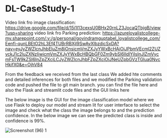 # DL-CaseStudy-1
Video link fro image classification: https://drive.google.com/file/d/15i1I13cexsU0BHx20rnLZ3JocaQTbjgB/view?usp=sharing
video link fro Parking prediction: https://azureloyalistcollege-my.sharepoint.com/:v:/g/personal/govindramguptabel_loyalistcollege_com/Eenfi-qunLBEtO2hL3Ef4TUBrRBXjl9SwAvXlbzdicSxDA?nav=eyJyZWZlcnJhbEluZm8iOnsicmVmZXJyYWxBcHAiOiJPbmVEcml2ZUZvckJ1c2luZXNzIiwicmVmZXJyYWxBcHBQbGF0Zm9ybSI6IldlYiIsInJlZmVycmFsTW9kZSI6InZpZXciLCJyZWZlcnJhbFZpZXciOiJNeUZpbGVzTGlua0NvcHkifX0&e=OjhV84



From the feedback we received from the last class We added hte comments and detailed inferences for both files and we modified the Parking validation code and pushed the file to git main branch. you can find the file here and also the Flask and streamlit code files and the GUI links here

The below image is the GUI for the image classification model where we use Flask to deploy our model and stream lit for user interface to select the image and check what the class the image belongs to and the prediction confidence. In the below image we can see the predicted class is inside and confidence is 99%.

![Screenshot (96) 1](https://github.com/user-attachments/assets/c93507ee-06f0-4d0a-b9ad-329caeaaf037)



